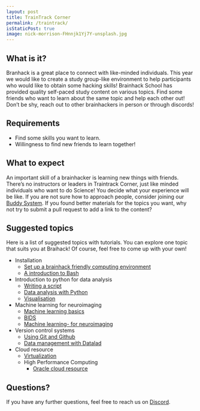 ```yaml
---
layout: post
title: TrainTrack Corner
permalink: /traintrack/
isStaticPost: true
image: nick-morrison-FHnnjk1Yj7Y-unsplash.jpg
---
```


## What is it?

Branhack is a great place to connect with like-minded individuals.
This year we would like to create a study group-like environment to help participants who would like to obtain some hacking skills!
Brainhack School has provided quality self-paced study content on various topics.
Find some friends who want to learn about the same topic and help each other out!
Don’t be shy, reach out to other brainhackers in person or through discords!

## Requirements

- Find some skills you want to learn.
- Willingness to find new friends to learn together!

## What to expect

An important skill of a brainhacker is learning new things with friends.
There’s no instructors or leaders in Traintrack Corner, just like minded individuals who want to do Science!
You decide what your experience will be like.
If you are not sure how to approach people, consider joining our [Buddy System](../buddy-system/).
If you found better materials for the topics you want, why not try to submit a pull request to add a link to the content?

## Suggested topics

Here is a list of suggested topics with tutorials.
You can explore one topic that suits you at Braihack!
Of course, feel free to come up with your own!

- Installation
  - [Set up a brainhack friendly computing environment](https://psy6983.brainhackmtl.org/modules/installation/)
  - [A introduction to Bash](https://psy6983.brainhackmtl.org/modules/introduction_to_terminal/)
- Introduction to python for data analysis
  - [Writing a script](https://psy6983.brainhackmtl.org/modules/python_scripts/)
  - [Data analysis with Python](https://psy6983.brainhackmtl.org/modules/python_data_analysis/)
  - [Visualisation](https://psy6983.brainhackmtl.org/modules/python_visualization/)
- Machine learning for neuroimaging
  - [Machine learning basics](https://psy6983.brainhackmtl.org/modules/machine_learning_basics/)
  - [BIDS](https://psy6983.brainhackmtl.org/modules/bids/)
  - [Machine learning-  for neuroimaging](https://psy6983.brainhackmtl.org/modules/machine_learning_neuroimaging/)
- Version control systems
  - [Using Git and Github](https://psy6983.brainhackmtl.org/modules/git_github/)
  - [Data management with Datalad](https://psy6983.brainhackmtl.org/modules/datalad/)
- Cloud resource
  - [Virtualization](https://psy6983.brainhackmtl.org/modules/containers/)
  - High Performance Computing
    - [Oracle cloud resource](https://brainhack.org/brainhack_cloud/)

## Questions?

If you have any further questions, feel free to reach us on [Discord](https://discord.gg/67zSDzsggN).
